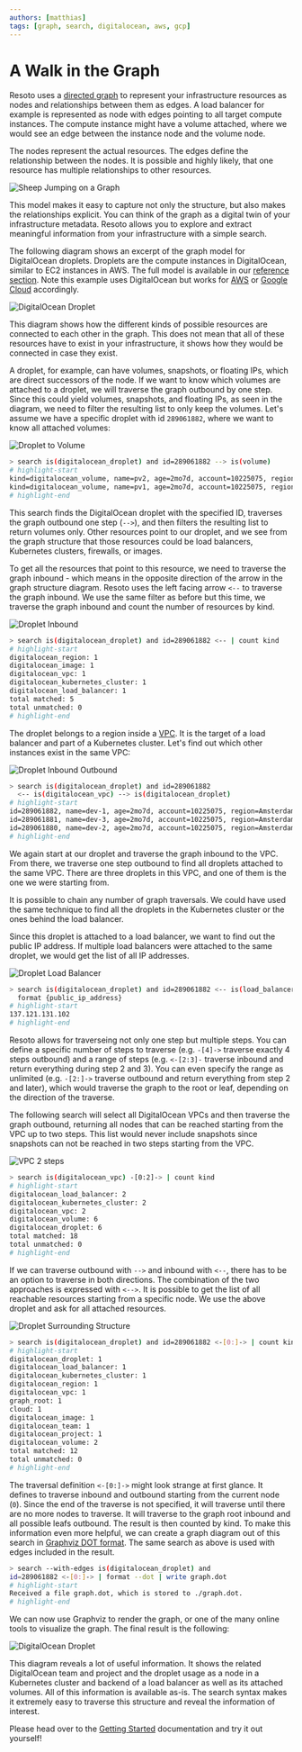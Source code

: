 ```yaml
---
authors: [matthias]
tags: [graph, search, digitalocean, aws, gcp]
---
```


# A Walk in the Graph

Resoto uses a [directed graph](https://en.wikipedia.org/wiki/Directed_graph) to represent your infrastructure resources as nodes and relationships between them as edges. A load balancer for example is represented as node with edges pointing to all target compute instances. The compute instance might have a volume attached, where we would see an edge between the instance node and the volume node.

The nodes represent the actual resources. The edges define the relationship between the nodes. It is possible and highly likely, that one resource has multiple relationships to other resources.

![Sheep Jumping on a Graph](./img/banner.png)

<!--truncate-->

This model makes it easy to capture not only the structure, but also makes the relationships explicit. You can think of the graph as a digital twin of your infrastructure metadata. Resoto allows you to explore and extract meaningful information from your infrastructure with a simple search.

The following diagram shows an excerpt of the graph model for DigitalOcean droplets. Droplets are the compute instances in DigitalOcean, similar to EC2 instances in AWS. The full model is available in our [reference section](/docs/reference/data-models/digitalocean). Note this example uses DigitalOcean but works for [AWS](/docs/reference/data-models/aws) or [Google Cloud](/docs/reference/data-models/gcp) accordingly.

![DigitalOcean Droplet](./img/digitalocean_droplet.svg)

This diagram shows how the different kinds of possible resources are connected to each other in the graph. This does not mean that all of these resources have to exist in your infrastructure, it shows how they would be connected in case they exist.

A droplet, for example, can have volumes, snapshots, or floating IPs, which are direct successors of the node. If we want to know which volumes are attached to a droplet, we will traverse the graph outbound by one step. Since this could yield volumes, snapshots, and floating IPs, as seen in the diagram, we need to filter the resulting list to only keep the volumes. Let's assume we have a specific droplet with id `289061882`, where we want to know all attached volumes:

![Droplet to Volume](./img/droplet-volume.svg)

```bash
> search is(digitalocean_droplet) and id=289061882 --> is(volume)
# highlight-start
​kind=digitalocean_volume, name=pv2, age=2mo7d, account=10225075, region=Amsterdam 3
​kind=digitalocean_volume, name=pv1, age=2mo7d, account=10225075, region=Amsterdam 3
# highlight-end
```

This search finds the DigitalOcean droplet with the specified ID, traverses the graph outbound one step (`-->`), and then filters the resulting list to return volumes only. Other resources point to our droplet, and we see from the graph structure that those resources could be load balancers, Kubernetes clusters, firewalls, or images.

To get all the resources that point to this resource, we need to traverse the graph inbound - which means in the opposite direction of the arrow in the graph structure diagram. Resoto uses the left facing arrow `<--` to traverse the graph inbound. We use the same filter as before but this time, we traverse the graph inbound and count the number of resources by kind.

![Droplet Inbound](./img/droplet_inbound.svg)

```bash
> search is(digitalocean_droplet) and id=289061882 <-- | count kind
# highlight-start
​digitalocean_region: 1
​digitalocean_image: 1
​digitalocean_vpc: 1
​digitalocean_kubernetes_cluster: 1
​digitalocean_load_balancer: 1
​total matched: 5
​total unmatched: 0
# highlight-end
```

The droplet belongs to a region inside a [VPC](https://docs.digitalocean.com/products/networking/vpc/). It is the target of a load balancer and part of a Kubernetes cluster. Let's find out which other instances exist in the same VPC:

![Droplet Inbound Outbound](./img/droplet_inbound_outbound.svg)

```bash
> search is(digitalocean_droplet) and id=289061882
  <-- is(digitalocean_vpc) --> is(digitalocean_droplet)
# highlight-start
​id=289061882, name=dev-1, age=2mo7d, account=10225075, region=Amsterdam 3
​id=289061881, name=dev-3, age=2mo7d, account=10225075, region=Amsterdam 3
​id=289061880, name=dev-2, age=2mo7d, account=10225075, region=Amsterdam 3
# highlight-end
```

We again start at our droplet and traverse the graph inbound to the VPC. From there, we traverse one step outbound to find all droplets attached to the same VPC. There are three droplets in this VPC, and one of them is the one we were starting from.

It is possible to chain any number of graph traversals. We could have used the same technique to find all the droplets in the Kubernetes cluster or the ones behind the load balancer.

Since this droplet is attached to a load balancer, we want to find out the public IP address. If multiple load balancers were attached to the same droplet, we would get the list of all IP addresses.

![Droplet Load Balancer](./img/droplet_load_balancer.svg)

```bash
> search is(digitalocean_droplet) and id=289061882 <-- is(load_balancer) |
  format {public_ip_address}
# highlight-start
​137.121.131.102
# highlight-end
```

Resoto allows for traverseing not only one step but multiple steps. You can define a specific number of steps to traverse (e.g. `-[4]->` traverse exactly 4 steps outbound) and a range of steps (e.g. `<-[2:3]-` traverse inbound and return everything during step 2 and 3). You can even specify the range as unlimited (e.g. `-[2:]->` traverse outbound and return everything from step 2 and later), which would traverse the graph to the root or leaf, depending on the direction of the traverse.

The following search will select all DigitalOcean VPCs and then traverse the graph outbound, returning all nodes that can be reached starting from the VPC up to two steps. This list would never include snapshots since snapshots can not be reached in two steps starting from the VPC.

![VPC 2 steps](./img/vpc_2_steps.svg)

```bash
> search is(digitalocean_vpc) -[0:2]-> | count kind
# highlight-start
​digitalocean_load_balancer: 2
​digitalocean_kubernetes_cluster: 2
​digitalocean_vpc: 2
​digitalocean_volume: 6
​digitalocean_droplet: 6
​total matched: 18
​total unmatched: 0
# highlight-end
```

If we can traverse outbound with `-->` and inbound with `<--`, there has to be an option to traverse in both directions. The combination of the two approaches is expressed with `<-->`. It is possible to get the list of all reachable resources starting from a specific node. We use the above droplet and ask for all attached resources.

![Droplet Surrounding Structure](./img/droplet_surrounding_structure.svg)

```bash
> search is(digitalocean_droplet) and id=289061882 <-[0:]-> | count kind
# highlight-start
​digitalocean_droplet: 1
​digitalocean_load_balancer: 1
​digitalocean_kubernetes_cluster: 1
​digitalocean_region: 1
​digitalocean_vpc: 1
​graph_root: 1
​cloud: 1
​digitalocean_image: 1
​digitalocean_team: 1
​digitalocean_project: 1
​digitalocean_volume: 2
​total matched: 12
​total unmatched: 0
# highlight-end
```

The traversal definition `<-[0:]->` might look strange at first glance. It defines to traverse inbound and outbound starting from the current node (`0`). Since the end of the traverse is not specified, it will traverse until there are no more nodes to traverse. It will traverse to the graph root inbound and all possible leafs outbound. The result is then counted by kind. To make this information even more helpful, we can create a graph diagram out of this search in [Graphviz DOT format](https://graphviz.org/doc/info/lang.html). The same search as above is used with edges included in the result.

```bash
> search --with-edges is(digitalocean_droplet) and
id=289061882 <-[0:]-> | format --dot | write graph.dot
# highlight-start
Received a file graph.dot, which is stored to ./graph.dot.
# highlight-end
```

We can now use Graphviz to render the graph, or one of the many online tools to visualize the graph. The final result is the following:

![DigitalOcean Droplet](./img/droplet_surrounding.svg)

This diagram reveals a lot of useful information. It shows the related DigitalOcean team and project and the droplet usage as a node in a Kubernetes cluster and backend of a load balancer as well as its attached volumes. All of this information is available as-is. The search syntax makes it extremely easy to traverse this structure and reveal the information of interest.

Please head over to the [Getting Started](/docs/getting-started) documentation and try it out yourself!
